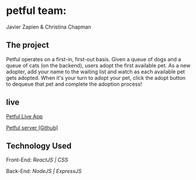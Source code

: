 # petful team:
Javier Zapien & Christina Chapman

## The project

Petful operates on a first-in, first-out basis. Given a queue of dogs and a queue of cats (on the backend), users adopt the first available pet. As a new adopter, add your name to the waiting list and watch as each available pet gets adopted. When it's your turn to adopt your pet, click the adopt button to dequeue that pet and complete the adoption process!



## live

[Petful Live App](https://y-chi.now.sh/)

[Petful server (Github)](https://github.com/Javierz299/petful-server)

## Technology Used

Front-End: _ReactJS | CSS_

Back-End: _NodeJS | ExpressJS_
